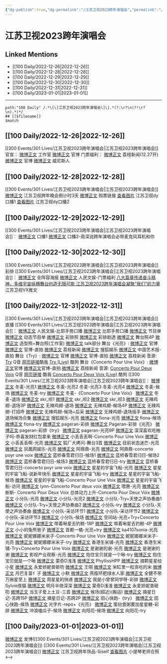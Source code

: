 ```yaml
---
{"dg-publish":true,"dg-permalink":"/江苏卫视2023跨年演唱会","permalink":"/江苏卫视2023跨年演唱会/"}
---
```


# 江苏卫视2023跨年演唱会

## Linked Mentions
- [[100 Daily/2022-12-26\|2022-12-26]]
- [[100 Daily/2022-12-28\|2022-12-28]]
- [[100 Daily/2022-12-29\|2022-12-29]]
- [[100 Daily/2022-12-30\|2022-12-30]]
- [[100 Daily/2022-12-31\|2022-12-31]]
- [[100 Daily/2023-01-01\|2023-01-01]]


---

```expander
path:"100 Daily" /.*\[\[江苏卫视2023跨年演唱会\]\].*(?:\r?\n(?!\r?\n).*)*/
## [[$filename]]
$match
```
## [[100 Daily/2022-12-26\|2022-12-26]]
[[300 Events/301 Lives/江苏卫视2023跨年演唱会\|江苏卫视2023跨年演唱会]]官宣：
[微博正文](https://m.weibo.cn/7478855230/4850911543564924) 工作室
[微博正文](https://m.weibo.cn/1818087960/4850850734026229) 官博
门票福利：
[微博正文](https://m.weibo.cn/1796087453/4850576670332287) 荔枝新闻(12.27开)
[微博正文](https://m.weibo.cn/1818087960/4850533351298405) 官博
[微博正文](https://m.weibo.cn/1771716780/4850966064794711) 威尼斯人
## [[100 Daily/2022-12-28\|2022-12-28]]
[[300 Events/301 Lives/江苏卫视2023跨年演唱会\|江苏卫视2023跨年演唱会]]
[微博正文](https://m.weibo.cn/1818087960/4851739616882742) 江苏卫视跨年晚会倒计时3天
[微博正文](https://m.weibo.cn/1771716780/4851711422759105) 购票链接
[查看图片](https://wx3.sinaimg.cn/large/0088n2Pggy1h9jxfjnkmfj30ku112772.jpg) 江苏卫视dy口播1
[查看图片](https://wx2.sinaimg.cn/large/0088n2Pggy1h9jxfnsxz3j30ku112tba.jpg) 江苏卫视dy口播2
## [[100 Daily/2022-12-29\|2022-12-29]]
[[300 Events/301 Lives/江苏卫视2023跨年演唱会\|江苏卫视2023跨年演唱会]]：
[微博正文](https://m.weibo.cn/1818087960/4851956767793015) 口播1
[微博正文](https://m.weibo.cn/1818087960/4851960563896781) 口播2-周深说跨年演唱会必带麦克风耳机和你
## [[100 Daily/2022-12-30\|2022-12-30]]
[[300 Events/301 Lives/江苏卫视2023跨年演唱会\|江苏卫视2023跨年演唱会]]彩排
[[300 Events/301 Lives/江苏卫视2023跨年演唱会\|江苏卫视2023跨年演唱会]]：
[微博正文](https://m.weibo.cn/1818087960/4852300285216033) 全阵容海报
[微博正文](https://m.weibo.cn/7362512027/4852405554126353) 人民文娱-门票福利
[八大篇章传递奋斗精神，多维宇宙纵横舞台创造无限可能 江苏卫视2023跨年演唱会凝聚“我们”的力量](https://weibo.cn/sinaurl?u=https%3A%2F%2Fmp.weixin.qq.com%2Fs%2F3hx75YkTCNW4dwcOnfieng%3Ffrom%3Dsinglemessage%26scene%3D1%26subscene%3D10000%26clicktime%3D1672396412%26enterid%3D1672396412) 江苏卫视VX推文
## [[100 Daily/2022-12-31\|2022-12-31]]
[[300 Events/301 Lives/江苏卫视2023跨年演唱会\|江苏卫视2023跨年演唱会]]直播
[[300 Events/301 Lives/江苏卫视2023跨年演唱会\|江苏卫视2023跨年演唱会]]：
[微博正文](https://m.weibo.cn/7362512027/4852685364265212) 人民文娱-比耶手势口播
[微博正文](https://m.weibo.cn/1818087960/4852700426277758) 比耶手势口播
[微博正文](https://m.weibo.cn/1818087960/4852714398559082) 节目单
[微博正文](https://m.weibo.cn/1818087960/4852722366682921) 动态节目单
[微博正文](https://m.weibo.cn/1818087960/4852774225317723) 彩排照
[微博正文](https://m.weibo.cn/1818087960/4852774753278124) 彩排剧透
[微博正文](https://m.weibo.cn/1818087960/4852905116435855) 舞台照4P
[微博正文](https://m.weibo.cn/7478855230/4852917897528628) 造型照+舞台照(工作室)
[微博正文](https://m.weibo.cn/6466290670/4852896279313581) talk部分
舞台《光亮》:
[微博正文](https://m.weibo.cn/1818087960/4852869583348366) 官博
[微博正文](https://m.weibo.cn/1818087960/4852886376553616) 官博-直拍
[微博正文](https://m.weibo.cn/1796087453/4852872141867261) 荔枝新闻
[微博正文](https://m.weibo.cn/1843633441/4852872125091175) 搜狐娱乐
[微博正文](http://weibo.com/1943724947/Mmft2yMXN) 中国艺术报-直拍
舞台《Try》:
[微博正文](https://m.weibo.cn/1818087960/4852881985899611) 官博
[微博正文](https://m.weibo.cn/1818087960/4852896984212811) 官博-直拍
[微博正文](https://m.weibo.cn/1796087453/4852884208359927) 荔枝新闻
音源:
[Try](https://weibo.cn/sinaurl?u=https%3A%2F%2Fc.y.qq.com%2Fbase%2Ffcgi-bin%2Fu%3F__%3DHeNlbkxlnPlc) Q音
[网页链接](https://weibo.cn/sinaurl?u=https%3A%2F%2Fm.kuwo.cn%2Fyinyue%2F256739212%3Ff%3Darphone%26t%3Dsinawb%26isstar%3D0%26loginuid%3DeRUhalWoIQpKVGMKo3dpLQ%3D%3D)酷我
[Try (Live)](https://weibo.cn/sinaurl?u=https%3A%2F%2Ft4.kugou.com%2Fsong.html%3Fid%3D5eDO93eB7V2) 酷狗
舞台《Concerto Pour Une Voix》:
[微博正文](https://m.weibo.cn/1818087960/4852882090759710)官博
[微博正文](https://m.weibo.cn/1818087960/4852897499587814)官博-直拍
[微博正文](https://m.weibo.cn/1796087453/4852884208359927) 荔枝新闻
音源:
[Concerto Pour Deux Voix](https://weibo.cn/sinaurl?u=https%3A%2F%2Fc.y.qq.com%2Fbase%2Ffcgi-bin%2Fu%3F__%3DKv14zrxlnrkp) Q音
[网页链接](https://weibo.cn/sinaurl?u=https%3A%2F%2Fm.kuwo.cn%2Fyinyue%2F256739440%3Ff%3Darphone%26t%3Dsinawb%26isstar%3D0%26loginuid%3DeRUhalWoIQpKVGMKo3dpLQ%3D%3D) 酷我
[Concerto Pour Deux Voix (Live)](https://weibo.cn/sinaurl?u=https%3A%2F%2Ft1.kugou.com%2Fsong.html%3Fid%3D5eE3JeeB7V2) 酷狗
[[300 Events/301 Lives/江苏卫视2023跨年演唱会\|江苏卫视2023跨年演唱会]]：
[微博正文](https://m.weibo.cn/1825651663/4852871286496578) 冬麦-光亮1
[微博正文](https://m.weibo.cn/1825651663/4852888629681049) 冬麦-光亮2
[](https://m.weibo.cn/1825651663/4852892899741922) 冬麦-光亮3
[](https://m.weibo.cn/1825651663/4852896476961974) 冬麦-光亮4
[微博正文](https://m.weibo.cn/1825651663/4852896958527801) 冬麦-候场
[微博正文](https://m.weibo.cn/1825651663/4852898767313912) 冬麦-try
[微博正文](https://m.weibo.cn/1825651663/4852897721878782) 冬麦-《Concerto Pour Une Voix》
[微博正文](https://m.weibo.cn/1825651663/4852903719739173) 冬麦-退场
[微博正文](https://m.weibo.cn/6433509682/4852871289381270) skr_呗1
[微博正文](https://m.weibo.cn/6433509682/4852887446626994) skr_呗2
[微博正文](https://m.weibo.cn/6433509682/4852903733373816) skr_呗3
[微博正文](https://m.weibo.cn/7495641082/4852880378962102) 无辣鸡翅-退场3P
[微博正文](https://m.weibo.cn/7495641082/4852884821521114) 无辣鸡翅-退场
[微博正文](https://m.weibo.cn/7495641082/4852881637251486) 无辣鸡翅-候场4P
[微博正文](https://m.weibo.cn/7495641082/4852885730377476) 无辣鸡翅-打招呼
[微博正文](https://m.weibo.cn/7495641082/4852928638097520) 无辣鸡翅-候场+后采
[微博正文](https://m.weibo.cn/7495641082/4852926479076769) 无辣鸡翅-退场摇手
[微博正文](https://m.weibo.cn/7495641082/4852968178320748) 退场候场合集
[微博正文](https://m.weibo.cn/1843633441/4852883474088501) 搜狐娱乐-光亮
[微博正文](https://m.weibo.cn/6094800264/4852872946653783) fiona-光亮
[微博正文](https://m.weibo.cn/6094800264/4852901699126319) fiona-候场
[微博正文](https://m.weibo.cn/6094800264/4852924729003422) fiona-try
[微博正文](https://m.weibo.cn/7633014126/4852894799502868) pageran-彩排
[微博正文](https://m.weibo.cn/7633014126/4853573060659335) Pageran-彩排《光亮》
[微博正文](https://m.weibo.cn/7633014126/4853429430913159) pageran-彩排《try》
[微博正文](https://m.weibo.cn/7633014126/4853574901695295) pageran-光亮9P
[微博正文](https://m.weibo.cn/6573310682/4852889447581279) 深深喜欢吃柚子吗-恭喜发财红包拿来
[微博正文](https://m.weibo.cn/1678896540/4852895293378402) 小丢丢丢啊-Concerto Pour Une Voix
[微博正文](https://m.weibo.cn/1678896540/4852887575856949) 小丢丢丢啊-光亮
[微博正文](https://m.weibo.cn/6525010965/4852906135650799) 狐厂大拷问-舞台3首
[微博正文](https://m.weibo.cn/1774358264/4852894249254948) 目前状态迷芒-光亮
[微博正文](https://m.weibo.cn/1900552512/4852871272600854) 凤凰网娱乐-光亮
[微博正文](https://m.weibo.cn/3167588042/4852918145254732) 阿鼎鼎-光亮
[微博正文](https://m.weibo.cn/3167588042/4852920535484767) 阿鼎鼎-concerto poyr une voix
[微博正文](https://m.weibo.cn/1926072985/4852917729757067) 蓝桥春雪君归日-候场1
[微博正文](https://m.weibo.cn/1926072985/4852919726248288) 蓝桥春雪君归日-候场2
[微博正文](https://m.weibo.cn/1926072985/4852919080325353) 蓝桥春雪君归日-候场3
[微博正文](https://m.weibo.cn/1926072985/4852932497375318) 蓝桥春雪君归日-try
[微博正文](https://m.weibo.cn/1926072985/4852919159491189) 蓝桥春雪君归日-concerto poyr une voix
[微博正文](https://m.weibo.cn/7573664941/4852882790945179) 星星的宇宙飞船-光亮
[微博正文](https://m.weibo.cn/7684559488/4852918366767168) 星星的宇宙飞船-说新年快乐
[微博正文](https://m.weibo.cn/7684559488/4852921768870457) 星星的宇宙飞船-try
[微博正文](https://m.weibo.cn/7684559488/4852927606820659) 星星的宇宙飞船-候场
[微博正文](https://m.weibo.cn/7684559488/4852941569395501) 星星的宇宙飞船-Concerto Pour Une Voix
[微博正文](https://m.weibo.cn/7684559488/4852934375900470) 星星的宇宙飞船-访问
[微博正文](https://m.weibo.cn/6278506115/4852924452177947) lynn-Concerto Pour deux voix
[微博正文](https://m.weibo.cn/1974645070/4852937850096629) 喂惠-光亮
[微博正文](https://m.weibo.cn/6513320146/4852945110434181) 断断- Concerto Pour Deux Voix
[](https://m.weibo.cn/1742767895/4852958443077956) 总体动力上升-Concerto Pour Deux Voix
[微博正文](https://m.weibo.cn/5516625428/4853041575239057) 小分队-光亮
[微博正文](https://m.weibo.cn/5516625428/4853023735556806) 小分队-光亮2
[微博正文](https://m.weibo.cn/5516625428/4853047861450877) 小分队-Try+天使之声协奏曲1
[微博正文](https://m.weibo.cn/5516625428/4853036822823455) 小分队-Try+天使之声协奏曲2
[微博正文](https://m.weibo.cn/5516625428/4853139821562764) 小分队-try
[微博正文](https://m.weibo.cn/5516625428/4853143228383505) 小分队-天使之声协奏曲
[微博正文](https://m.weibo.cn/5516625428/4853060377775143) 小分队-采访环节1
[微博正文](https://m.weibo.cn/5516625428/4853081533056852) 小分队-采访环节2
[微博正文](https://m.weibo.cn/5516625428/4853151956211761) 小分队-采访环节3
[微博正文](https://m.weibo.cn/5516625428/4853145328948731) 小分队-候场
[微博正文](https://m.weibo.cn/7183015833/4853040207365169) 空间站-光亮+Try+Concerto Pour Une Voix
[微博正文](https://m.weibo.cn/3246571812/4853022720793029) 带着啾星去钓鲸-18P
[微博正文](https://m.weibo.cn/3246571812/4852946271210238) 带着啾星去钓鲸-4P
[微博正文](https://m.weibo.cn/6925005702/4853051343510655) 小小的兔熊崽子
[微博正文](https://m.weibo.cn/3314422837/4852910934725305) 首都一橘-光亮+try
[微博正文](https://m.weibo.cn/1752327670/4852912028910341) ka4107sonia-光亮
[微博正文](https://m.weibo.cn/1848110183/4853060498888205) 妮妮娜娜米米子-Concerto Pour Une Voix
[微博正文](https://m.weibo.cn/1848110183/4853068107090492) 妮妮娜娜米米子-光亮
[微博正文](https://m.weibo.cn/1848110183/4852909315459133) 妮妮娜娜米米子-try
[微博正文](https://m.weibo.cn/7150372189/4852941922501417) 香港生米铺-光亮
[微博正文](https://m.weibo.cn/7150372189/4853084360546441) 香港生米铺-Try+Concerto Pour Une Voix
[微博正文](https://m.weibo.cn/6807334275/4852891879477340) 是谢谢的谢-光亮
[微博正文](https://m.weibo.cn/6807334275/4852912934621643) 是谢谢的谢
[微博正文](https://m.weibo.cn/6502685025/4852892303627258) 影视产业观察-光亮
[微博正文](https://m.weibo.cn/1913619107/4853022192051165) 抱住宝贝就是一个啾-try
[微博正文](https://m.weibo.cn/1913619107/4853054447551847) 抱住宝贝就是一个啾
[微博正文](https://m.weibo.cn/5710850364/4852892735902698) 蒙奇D浅浅
[微博正文](https://m.weibo.cn/5411965582/4852888360461730) PhyllissHPP
[微博正文](https://m.weibo.cn/5823086266/4852900105295423) 摘颗星星给小星
[微博正文](https://m.weibo.cn/6473083202/4853040609501469) 永爱娇妮普砸叻
[微博正文](https://m.weibo.cn/7390153407/4853026660294154) 王珝
[微博正文](https://m.weibo.cn/7055738391/4852885445677328) 米缸里一粒贪吃的米
[微博正文](https://m.weibo.cn/1750321044/4852902064300550) 月巴豸苗亻子
[微博正文](https://m.weibo.cn/7440131846/4852933995532066) 小默
[微博正文](https://m.weibo.cn/5421898793/4853055710040618) 燕瘦环肥绿水人家
[微博正文](https://m.weibo.cn/7788055944/4853032812025308) 全健不带万揪星至上
[微博正文](https://m.weibo.cn/5108808723/4852918497581044) 周星星的快递
[微博正文](https://m.weibo.cn/7602573299/4852921634652769) 我是小曾曾同学呀-彩排
[微博正文](https://m.weibo.cn/7154299606/4852934384289871) Sylvie夜猫
[微博正文](https://m.weibo.cn/1791394053/4852941586174799) 明月半倚深深
[微博正文](https://m.weibo.cn/5710850364/4852893931279817) 蒙奇D浅浅
[微博正文](https://m.weibo.cn/6473083202/4853045806762932) 永爱娇妮普砸叻
[微博正文](https://m.weibo.cn/7758444177/4853113616078374) 当玉子爱上土豆-三首
[微博正文](https://m.weibo.cn/6433509682/4853026982989707) 候场(超近)(搬运)
[微博正文](https://m.weibo.cn/6859101100/4853213562669409) 摘星日记-苏跨15P
[微博正文](https://m.weibo.cn/6859101100/4852896472250128) 摘星日记-苏跨2P
[微博正文](https://m.weibo.cn/2172350470/4853486581448748) 田心快跑-《try》
[微博正文](https://m.weibo.cn/2172350470/4853566244659363) 田心快跑-候场
[微博正文](https://m.weibo.cn/7457378907/4853452431950749) 光字片-repo+《光亮》
[微博正文](https://m.weibo.cn/6048634807/4853259389639061) 蛋挞食粥要加星星糖-彩排
[微博正文](https://m.weibo.cn/7491153604/4853095409125863) 冲浪嗑瓜子-候场
[微博正文](https://m.weibo.cn/7082623163/4853225235158902) 向阳花-候场
[微博正文](https://m.weibo.cn/7082623163/4853213415871776) 向阳花-try
## [[100 Daily/2023-01-01\|2023-01-01]]
[微博正文](https://m.weibo.cn/1736988591/4852906622196029) 发博([[300 Events/301 Lives/江苏卫视2023跨年演唱会\|江苏卫视2023跨年演唱会]])
[[300 Events/301 Lives/江苏卫视2023跨年演唱会\|江苏卫视2023跨年演唱会]]
[微博正文](https://m.weibo.cn/7795445846/4853131073296229) 江苏卫视跨年饰品-Siself
[查看图片](https://wx2.sinaimg.cn/large/0088n2Pggy1h9ol4uzc29j30qk1b8nkj.jpg) 小提琴老师合照
<-->
